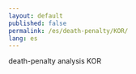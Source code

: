 ```yaml
---
layout: default
published: false
permalink: /es/death-penalty/KOR/
lang: es
---
```


death-penalty analysis KOR
